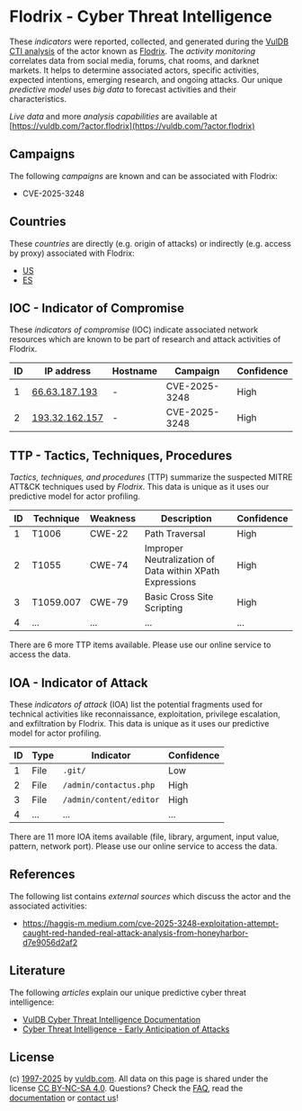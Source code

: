 # Flodrix - Cyber Threat Intelligence

These _indicators_ were reported, collected, and generated during the [VulDB CTI analysis](https://vuldb.com/?kb.cti) of the actor known as [Flodrix](https://vuldb.com/?actor.flodrix). The _activity monitoring_ correlates data from social media, forums, chat rooms, and darknet markets. It helps to determine associated actors, specific activities, expected intentions, emerging research, and ongoing attacks. Our unique _predictive model_ uses _big data_ to forecast activities and their characteristics.

_Live data_ and more _analysis capabilities_ are available at [https://vuldb.com/?actor.flodrix](https://vuldb.com/?actor.flodrix)

## Campaigns

The following _campaigns_ are known and can be associated with Flodrix:

* CVE-2025-3248

## Countries

These _countries_ are directly (e.g. origin of attacks) or indirectly (e.g. access by proxy) associated with Flodrix:

* [US](https://vuldb.com/?country.us)
* [ES](https://vuldb.com/?country.es)

## IOC - Indicator of Compromise

These _indicators of compromise_ (IOC) indicate associated network resources which are known to be part of research and attack activities of Flodrix.

ID | IP address | Hostname | Campaign | Confidence
-- | ---------- | -------- | -------- | ----------
1 | [66.63.187.193](https://vuldb.com/?ip.66.63.187.193) | - | CVE-2025-3248 | High
2 | [193.32.162.157](https://vuldb.com/?ip.193.32.162.157) | - | CVE-2025-3248 | High

## TTP - Tactics, Techniques, Procedures

_Tactics, techniques, and procedures_ (TTP) summarize the suspected MITRE ATT&CK techniques used by _Flodrix_. This data is unique as it uses our predictive model for actor profiling.

ID | Technique | Weakness | Description | Confidence
-- | --------- | -------- | ----------- | ----------
1 | T1006 | CWE-22 | Path Traversal | High
2 | T1055 | CWE-74 | Improper Neutralization of Data within XPath Expressions | High
3 | T1059.007 | CWE-79 | Basic Cross Site Scripting | High
4 | ... | ... | ... | ...

There are 6 more TTP items available. Please use our online service to access the data.

## IOA - Indicator of Attack

These _indicators of attack_ (IOA) list the potential fragments used for technical activities like reconnaissance, exploitation, privilege escalation, and exfiltration by Flodrix. This data is unique as it uses our predictive model for actor profiling.

ID | Type | Indicator | Confidence
-- | ---- | --------- | ----------
1 | File | `.git/` | Low
2 | File | `/admin/contactus.php` | High
3 | File | `/admin/content/editor` | High
4 | ... | ... | ...

There are 11 more IOA items available (file, library, argument, input value, pattern, network port). Please use our online service to access the data.

## References

The following list contains _external sources_ which discuss the actor and the associated activities:

* https://haggis-m.medium.com/cve-2025-3248-exploitation-attempt-caught-red-handed-real-attack-analysis-from-honeyharbor-d7e9056d2af2

## Literature

The following _articles_ explain our unique predictive cyber threat intelligence:

* [VulDB Cyber Threat Intelligence Documentation](https://vuldb.com/?kb.cti)
* [Cyber Threat Intelligence - Early Anticipation of Attacks](https://www.scip.ch/en/?labs.20201022)

## License

(c) [1997-2025](https://vuldb.com/?kb.changelog) by [vuldb.com](https://vuldb.com/?kb.about). All data on this page is shared under the license [CC BY-NC-SA 4.0](https://creativecommons.org/licenses/by-nc-sa/4.0/). Questions? Check the [FAQ](https://vuldb.com/?kb.faq), read the [documentation](https://vuldb.com/?kb) or [contact us](https://vuldb.com/?contact)!
